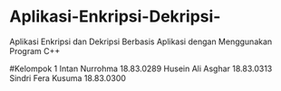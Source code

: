 # Aplikasi-Enkripsi-Dekripsi-
Aplikasi Enkripsi dan Dekripsi Berbasis Aplikasi dengan Menggunakan Program C++

#Kelompok 1
Intan Nurrohma      18.83.0289
Husein Ali Asghar   18.83.0313
Sindri Fera Kusuma  18.83.0300

